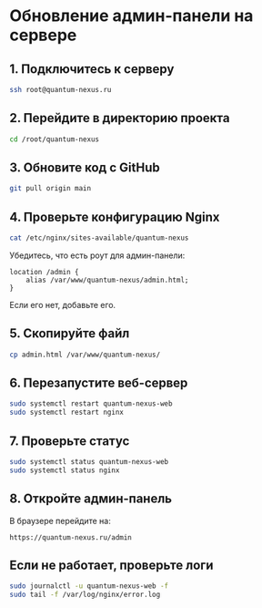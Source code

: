 # Обновление админ-панели на сервере

## 1. Подключитесь к серверу
```bash
ssh root@quantum-nexus.ru
```

## 2. Перейдите в директорию проекта
```bash
cd /root/quantum-nexus
```

## 3. Обновите код с GitHub
```bash
git pull origin main
```

## 4. Проверьте конфигурацию Nginx
```bash
cat /etc/nginx/sites-available/quantum-nexus
```

Убедитесь, что есть роут для админ-панели:
```nginx
location /admin {
    alias /var/www/quantum-nexus/admin.html;
}
```

Если его нет, добавьте его.

## 5. Скопируйте файл
```bash
cp admin.html /var/www/quantum-nexus/
```

## 6. Перезапустите веб-сервер
```bash
sudo systemctl restart quantum-nexus-web
sudo systemctl restart nginx
```

## 7. Проверьте статус
```bash
sudo systemctl status quantum-nexus-web
sudo systemctl status nginx
```

## 8. Откройте админ-панель
В браузере перейдите на:
```
https://quantum-nexus.ru/admin
```

## Если не работает, проверьте логи
```bash
sudo journalctl -u quantum-nexus-web -f
sudo tail -f /var/log/nginx/error.log
```


